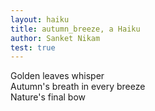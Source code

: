 ```yaml
---
layout: haiku
title: autumn_breeze, a Haiku
author: Sanket Nikam
test: true
---
```


Golden leaves whisper<br>
Autumn's breath in every breeze<br>
Nature's final bow<br>
